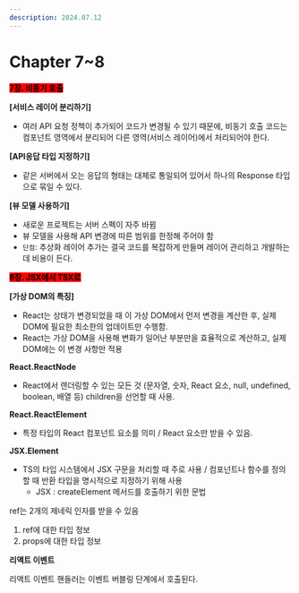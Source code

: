 ```yaml
---
description: 2024.07.12
---
```


# Chapter 7\~8

<mark style="background-color:red;">**7장. 비동기 호출**</mark>

**\[서비스 레이어 분리하기]**

* 여러 API 요청 정책이 추가되어 코드가 변경될 수 있기 때문에, 비동기 호출 코드는 컴포넌트 영역에서 분리되어 다른 영역(서비스 레이어)에서 처리되어야 한다.

**\[API응답 타입 지정하기]**

* 같은 서버에서 오는 응답의 형태는 대체로 통일되어 있어서 하나의 Response 타입으로 묶일 수 있다.

**\[뷰 모델 사용하기]**

* 새로운 프로젝트는 서버 스펙이 자주 바뀜
* 뷰 모델을 사용해 API 변경에 따른 범위를 한정해 주어야 함&#x20;
* `단점`: 추상화 레이어 추가는 결국 코드를 복잡하게 만들며 레이어 관리하고 개발하는데 비용이 든다.



<mark style="background-color:red;">**8장. JSX에서 TSX로**</mark>

**\[가상 DOM의 특징]**

* React는 상태가 변경되었을 때 이 가상 DOM에서 먼저 변경을 계산한 후, 실제 DOM에 필요한 최소한의 업데이트만 수행함.
* React는 가상 DOM을 사용해 변화가 일어난 부분만을 효율적으로 계산하고, 실제 DOM에는 이 변경 사항만 적용

**React.ReactNode**

* React에서 렌더링할 수 있는 모든 것 (문자열, 숫자, React 요소, null, undefined, boolean, 배열 등) children을 선언할 때 사용.

**React.ReactElement**

* 특정 타입의 React 컴포넌트 요소를 의미 / React 요소만 받을 수 있음.&#x20;

**JSX.Element**

* TS의 타입 시스템에서 JSX 구문을 처리할 때 주로 사용 / 컴포넌트나 함수를 정의할 때 반환 타입을 명시적으로 지정하기 위해 사용&#x20;
  * JSX : createElement 메서드를 호출하기 위한 문법



ref는 2개의 제네릭 인자를 받을 수 있음

1. ref에 대한 타입 정보
2. props에 대한 타입 정보



**리액트 이벤트**

리액트 이벤트 핸들러는 이벤트 버블링 단계에서 호출된다.

